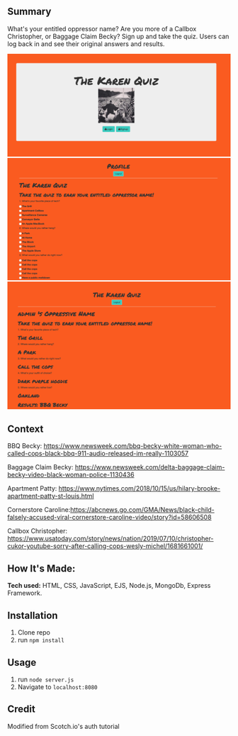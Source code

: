 ## Summary

What's your entitled oppressor name?  Are you more of a Callbox Christopher, or Baggage Claim Becky? Sign up and take the quiz.  Users can log back in and see their original answers and results.

![alt tag](https://github.com/anthonybetances/KarenQuiz/blob/master/Screen%20Shot%202019-11-24%20at%206.51.41%20PM.png)
![alt tag](https://github.com/anthonybetances/KarenQuiz/blob/master/Screen%20Shot%202019-11-24%20at%206.52.09%20PM.png)
![alt tag](https://github.com/anthonybetances/KarenQuiz/blob/master/Screen%20Shot%202019-11-24%20at%206.52.29%20PM.png)

## Context
BBQ Becky: https://www.newsweek.com/bbq-becky-white-woman-who-called-cops-black-bbq-911-audio-released-im-really-1103057

Baggage Claim Becky: https://www.newsweek.com/delta-baggage-claim-becky-video-black-woman-police-1130436

Apartment Patty: https://www.nytimes.com/2018/10/15/us/hilary-brooke-apartment-patty-st-louis.html

Cornerstore Caroline:https://abcnews.go.com/GMA/News/black-child-falsely-accused-viral-cornerstore-caroline-video/story?id=58606508

Callbox Christopher: https://www.usatoday.com/story/news/nation/2019/07/10/christopher-cukor-youtube-sorry-after-calling-cops-wesly-michel/1681661001/

## How It's Made:
**Tech used:** HTML, CSS, JavaScript, EJS, Node.js, MongoDb, Express Framework.

## Installation

1. Clone repo
2. run `npm install`

## Usage

1. run `node server.js`
2. Navigate to `localhost:8080`

## Credit

Modified from Scotch.io's auth tutorial

